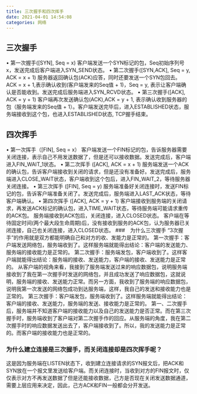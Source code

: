 ```yaml
---
title: 三次握手和四次挥手
date: 2021-04-01 14:54:08
categories: 网络
---
```


## 三次握手
• 第一次握手([SYN], Seq = x)
客户端发送一个SYN标记的包，Seq初始序列号x，发送完成后客户端进入SYN_SEND状态。
• 第二次握手([SYN,ACK], Seq = y, ACK = x + 1)
服务器返回确认包(ACK)应答，同时还要发送一个SYN包回去。ACK = x + 1,表示确认收到(客户端发来的Seq值 + 1)，Seq = y, 表示让客户端确认是否能收到。发送完成后服务端进入SYN_RCVD状态。
• 第三次握手([ACK], ACK = y + 1)
客户端再次发送确认包(ACK),ACK = y + 1, 表示确认收到服务器的包（服务端发来的Seq值 + 1）。客户端发送完毕后，进入ESTABLISHED状态，服务端接收到这个包，也进入ESTABLISHED状态, TCP握手结束。

## 四次挥手
• 第一次挥手（[FIN], Seq = x）
客户端发送一个FIN标记的包，告诉服务器需要关闭连接，表示自己不用发送数据了，但是还可以接收数据。发送完成后，客户端进入FIN_WAIT_1状态。
• 第二次挥手 ([ACK], ACK = x + 1)
服务端发送一个ACK的确认包，告诉客户端接收到关闭的请求，但是还没有准备好。发送完成后，服务端进入CLOSE_WAIT状态，客户端收到这个包后，进入FIN_WAIT_2，等待服务器关闭连接。
• 第三次挥手 ([FIN], Seq = y)
服务端准备好关闭连接时，发送FIN标记的包，告诉客户端准备关闭了。发送完成后，服务端进入LAST_ACK状态，等待客户端确认。
• 第四次挥手 ([ACK], ACK = y + 1)
客户端接收到服务端的关闭请求，再发送ACK标记的确认包，进入TIME_WAIT状态，等待服务端可能请求重传的ACK包。
服务端接收到ACK包后，关闭连接，进入CLOSED状态。
客户端在等待固定时间(两个最大段生命周期)后，没有接收到服务的ACK包，认为服务器已关闭连接，自己也关闭连接，进入CLOSED状态。
###　为什么三次握手
“3次握手”的作用就是双方都能明确自己和对方的收、发能力是正常的。
第一次握手：客户端发送网络包，服务端收到了。这样服务端就能得出结论：客户端的发送能力、服务端的接收能力是正常的。
第二次握手：服务端发包，客户端收到了。这样客户端就能得出结论：服务端的接收、发送能力，客户端的接收、发送能力是正常的。 从客户端的视角来看，我接到了服务端发送过来的响应数据包，说明服务端接收到了我在第一次握手时发送的网络包，并且成功发送了响应数据包，这就说明，服务端的接收、发送能力正常。而另一方面，我收到了服务端的响应数据包，说明我第一次发送的网络包成功到达服务端，这样，我自己的发送和接收能力也是正常的。
第三次握手：客户端发包，服务端收到了。这样服务端就能得出结论：客户端的接收、发送能力，服务端的发送、接收能力是正常的。 第一、二次握手后，服务端并不知道客户端的接收能力以及自己的发送能力是否正常。而在第三次握手时，服务端收到了客户端对第二次握手作的回应。从服务端的角度，我在第二次握手时的响应数据发送出去了，客户端接收到了。所以，我的发送能力是正常的。而客户端的接收能力也是正常的。
### 为什么建立连接是三次握手，而关闭连接却是四次挥手呢？
这是因为服务端在LISTEN状态下，收到建立连接请求的SYN报文后，把ACK和SYN放在一个报文里发送给客户端。而关闭连接时，当收到对方的FIN报文时，仅仅表示对方不再发送数据了但是还能接收数据，己方是否现在关闭发送数据通道，需要上层应用来决定，因此，己方ACK和FIN一般都会分开发送。